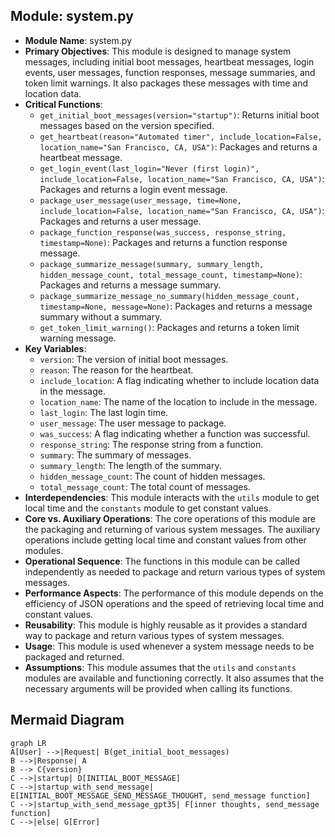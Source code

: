 ## Module: system.py
- **Module Name**: system.py
- **Primary Objectives**: This module is designed to manage system messages, including initial boot messages, heartbeat messages, login events, user messages, function responses, message summaries, and token limit warnings. It also packages these messages with time and location data.
- **Critical Functions**:
    - `get_initial_boot_messages(version="startup")`: Returns initial boot messages based on the version specified.
    - `get_heartbeat(reason="Automated timer", include_location=False, location_name="San Francisco, CA, USA")`: Packages and returns a heartbeat message.
    - `get_login_event(last_login="Never (first login)", include_location=False, location_name="San Francisco, CA, USA")`: Packages and returns a login event message.
    - `package_user_message(user_message, time=None, include_location=False, location_name="San Francisco, CA, USA")`: Packages and returns a user message.
    - `package_function_response(was_success, response_string, timestamp=None)`: Packages and returns a function response message.
    - `package_summarize_message(summary, summary_length, hidden_message_count, total_message_count, timestamp=None)`: Packages and returns a message summary.
    - `package_summarize_message_no_summary(hidden_message_count, timestamp=None, message=None)`: Packages and returns a message summary without a summary.
    - `get_token_limit_warning()`: Packages and returns a token limit warning message.
- **Key Variables**:
    - `version`: The version of initial boot messages.
    - `reason`: The reason for the heartbeat.
    - `include_location`: A flag indicating whether to include location data in the message.
    - `location_name`: The name of the location to include in the message.
    - `last_login`: The last login time.
    - `user_message`: The user message to package.
    - `was_success`: A flag indicating whether a function was successful.
    - `response_string`: The response string from a function.
    - `summary`: The summary of messages.
    - `summary_length`: The length of the summary.
    - `hidden_message_count`: The count of hidden messages.
    - `total_message_count`: The total count of messages.
- **Interdependencies**: This module interacts with the `utils` module to get local time and the `constants` module to get constant values.
- **Core vs. Auxiliary Operations**: The core operations of this module are the packaging and returning of various system messages. The auxiliary operations include getting local time and constant values from other modules.
- **Operational Sequence**: The functions in this module can be called independently as needed to package and return various types of system messages.
- **Performance Aspects**: The performance of this module depends on the efficiency of JSON operations and the speed of retrieving local time and constant values.
- **Reusability**: This module is highly reusable as it provides a standard way to package and return various types of system messages.
- **Usage**: This module is used whenever a system message needs to be packaged and returned.
- **Assumptions**: This module assumes that the `utils` and `constants` modules are available and functioning correctly. It also assumes that the necessary arguments will be provided when calling its functions.
## Mermaid Diagram
```mermaid
graph LR
A[User] -->|Request| B(get_initial_boot_messages)
B -->|Response| A
B --> C{version}
C -->|startup| D[INITIAL_BOOT_MESSAGE]
C -->|startup_with_send_message| E[INITIAL_BOOT_MESSAGE_SEND_MESSAGE_THOUGHT, send_message function]
C -->|startup_with_send_message_gpt35| F[inner thoughts, send_message function]
C -->|else| G[Error]
```
